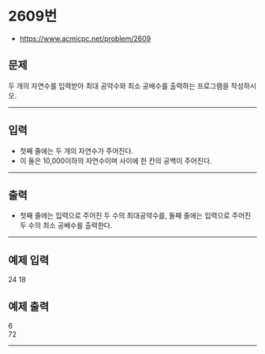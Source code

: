 # 2609번
- https://www.acmicpc.net/problem/2609

## 문제
두 개의 자연수를 입력받아 최대 공약수와 최소 공배수를 출력하는 프로그램을 작성하시오.
<hr>

## 입력
- 첫째 줄에는 두 개의 자연수가 주어진다. 
- 이 둘은 10,000이하의 자연수이며 사이에 한 칸의 공백이 주어진다.
<hr>

## 출력
- 첫째 줄에는 입력으로 주어진 두 수의 최대공약수를, 둘째 줄에는 입력으로 주어진 두 수의 최소 공배수를 출력한다.
<hr>

## 예제 입력
24 18 

## 예제 출력
6  
72
<hr>
